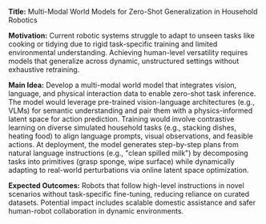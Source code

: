 **Title:** Multi-Modal World Models for Zero-Shot Generalization in Household Robotics  

**Motivation:** Current robotic systems struggle to adapt to unseen tasks like cooking or tidying due to rigid task-specific training and limited environmental understanding. Achieving human-level versatility requires models that generalize across dynamic, unstructured settings without exhaustive retraining.  

**Main Idea:** Develop a multi-modal world model that integrates vision, language, and physical interaction data to enable zero-shot task inference. The model would leverage pre-trained vision-language architectures (e.g., VLMs) for semantic understanding and pair them with a physics-informed latent space for action prediction. Training would involve contrastive learning on diverse simulated household tasks (e.g., stacking dishes, heating food) to align language prompts, visual observations, and feasible actions. At deployment, the model generates step-by-step plans from natural language instructions (e.g., "clean spilled milk") by decomposing tasks into primitives (grasp sponge, wipe surface) while dynamically adapting to real-world perturbations via online latent space optimization.  

**Expected Outcomes:** Robots that follow high-level instructions in novel scenarios without task-specific fine-tuning, reducing reliance on curated datasets. Potential impact includes scalable domestic assistance and safer human-robot collaboration in dynamic environments.